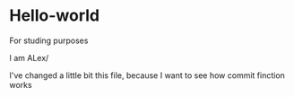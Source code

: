 # Hello-world
For studing purposes

I am ALex/

I've changed a little bit this file, because I want to see how commit finction works
